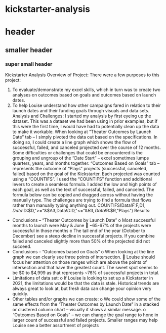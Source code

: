 # kickstarter-analysis
# header
## smaller header
### super small header
  Kickstarter Analysis
Overview of Project:
There were a few purposes to this project: 
1.	To evaluate/demonstrate my excel skills, which in turn was to create two analyses on outcomes based on goals and outcomes based on launch dates. 
2.	To help Louise understand how other campaigns fared in relation to their launch dates and their funding goals through visuals and data sets.
Analysis and Challenges:
I started my analysis by first eyeing up the dataset. This was a dataset we had been using in prior examples, but if this were the first time, I would have had to potentially clean up the data to make it workable.
When looking at “Theater Outcomes by Launch Date” tab – I simply pivoted the data out based on the specifications. In doing so, I could create a line graph which shows the flow of successful, failed, and canceled projected over the course of 12 months. Some difficulties or challenges that could be encountered is the grouping and ungroup of the “Date Start” – excel sometimes lumps quarters, years, and months together.
“Outcomes Based on Goals” tab – represents the outcome of “Plays” projects (successful, canceled, failed) based on the goal of the Kickstarter. Each projected was counted using a “COUNTIFS”. I used the “COUNTIFS” function and additional levers to create a seamless formula. I added the low and high points of each goal, as well as the text of successful, failed, and canceled. The formula below can be copied and dragged across without having the manually type. The challenges are trying to find a formula that flows rather than manually typing anything out.
COUNTIFS(Data!$F:$F,D$1,Data!$D:$D,">="&$A3,Data!$D:$D,"<="&$B3,Data!$R:$R,"Plays")
Results:
-	Conclusions – “Theater Outcomes by Launch Date”
o	Most successful months to launch were May & June
	~65-67% of the projects were successful in those months
o	The tail end of the year (October to December) see a steep decline in successful projects. If you combine failed and canceled slightly more than 50% of the projected did not succeed.
-	Conclusions – “Outcomes based on Goals”
o	When looking at the line graph we can clearly see three points of intersection.
	Louise should focus her attention on those ranges which are above the points of intersection and that have the greatest count. The sweet spot seems to be $0 to $4,999 as that represents ~76% of successful projects in total.
-	Limitations of data set:
o	If Louise is looking to set up a Kickstarter in 2021, the limitations would be that the data is stale. Historical trends are always great to look at, but fresh data can change your opinion very quickly.
-	Other tables and/or graphs we can create:
o	We could show some of the same effects from the “Theater Outcomes by Launch Date” in a stacked or clustered column chart – visually it shows a similar message.
o	“Outcomes Based on Goals” – we can change the goal range to hone in larger count of successful and failed projects. Smaller ranges may help Louise see a better assortment of projects

